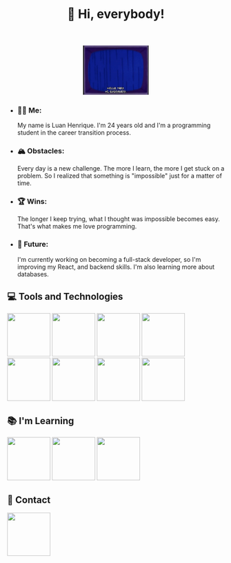 <head>
  <link rel="stylesheet" type='text/css' href="https://cdn.jsdelivr.net/gh/devicons/devicon@latest/devicon.min.css" />
</head>
<header>
  <h1>👋 Hi, everybody!</h1>
</header>
<body>
  
  
  <div align="center">
    <img loading="lazy" width="30%" height="30%" src="./drnick.gif"/>
  </div>
  <ul>
    <li><h3>🙋🏽 Me:</h3> My name is Luan Henrique. I'm 24 years old and I'm a programming student in the career transition process.</li>
    <li><h3>🏔️ Obstacles:</h3>Every day is a new challenge. The more I learn, the more I get stuck on a problem. So I realized that something is "impossible" just for a matter of time.</li>
    <li><h3>🏆 Wins:</h3>The longer I keep trying, what I thought was impossible becomes easy. That's what makes me love programming.</li>
    <li><h3>🚀 Future:</h3>I'm currently working on becoming a full-stack developer, so I'm improving my React, and backend skills. I'm also learning more about databases.</li>
  </ul>

  <h2>💻 Tools and Technologies</h2>
  <div display="flex">
    <img loading="lazy" src="https://cdn.jsdelivr.net/gh/devicons/devicon@latest/icons/html5/html5-original.svg" height="100px" width="100px"/>
    <img loading="lazy" src="https://cdn.jsdelivr.net/gh/devicons/devicon@latest/icons/css3/css3-original.svg" height="100px" width="100px"/>
    <img loading="lazy" src="https://cdn.jsdelivr.net/gh/devicons/devicon@latest/icons/figma/figma-original.svg" height="100px" width="100px"/>
    <img loading="lazy" src="https://cdn.jsdelivr.net/gh/devicons/devicon@latest/icons/javascript/javascript-plain.svg" height="100px" width="100px"/>
    <img loading="lazy" src="https://cdn.jsdelivr.net/gh/devicons/devicon@latest/icons/git/git-original.svg" height="100px" width="100px"/>
    <img loading="lazy" src="https://cdn.jsdelivr.net/gh/devicons/devicon@latest/icons/react/react-original.svg" height="100px" width="100px"/>
    <img loading="lazy" src="https://cdn.jsdelivr.net/gh/devicons/devicon@latest/icons/tailwindcss/tailwindcss-original.svg" height="100px" width="100px"/>
    <img loading="lazy" src="https://cdn.jsdelivr.net/gh/devicons/devicon@latest/icons/nodejs/nodejs-original-wordmark.svg" height="100px" width="100px"/>
    
  </div>
  <h2>📚 I'm Learning</h2>
  <div display="flex">
    <img src="https://cdn.jsdelivr.net/gh/devicons/devicon@latest/icons/express/express-original-wordmark.svg" height="100px" width="100px"/>
    <img src="https://cdn.jsdelivr.net/gh/devicons/devicon@latest/icons/mongodb/mongodb-original-wordmark.svg" height="100px" width="100px" />
    <img src="https://cdn.jsdelivr.net/gh/devicons/devicon@latest/icons/postgresql/postgresql-original-wordmark.svg" height="100px" width="100px"/>
  </div>
</body>
<footer>
  <h2>💬 Contact</h2>
    <a href="https://www.linkedin.com/in/luanhenriquee14/?locale=en_US">
      <img src="https://cdn.jsdelivr.net/gh/devicons/devicon@latest/icons/linkedin/linkedin-original.svg"  height="100px" width="100px"/>
    </a>
</footer>



<!--
**Lhenrick/Lhenrick** is a ✨ _special_ ✨ repository because its `README.md` (this file) appears on your GitHub profile.

Here are some ideas to get you started:

- 🔭 I’m currently working on ...
- 🌱 I’m currently learning ...
- 👯 I’m looking to collaborate on ...
- 🤔 I’m looking for help with ...
- 💬 Ask me about ...
- 📫 How to reach me: ...
- 😄 Pronouns: ...
- ⚡ Fun fact: ...
-->
